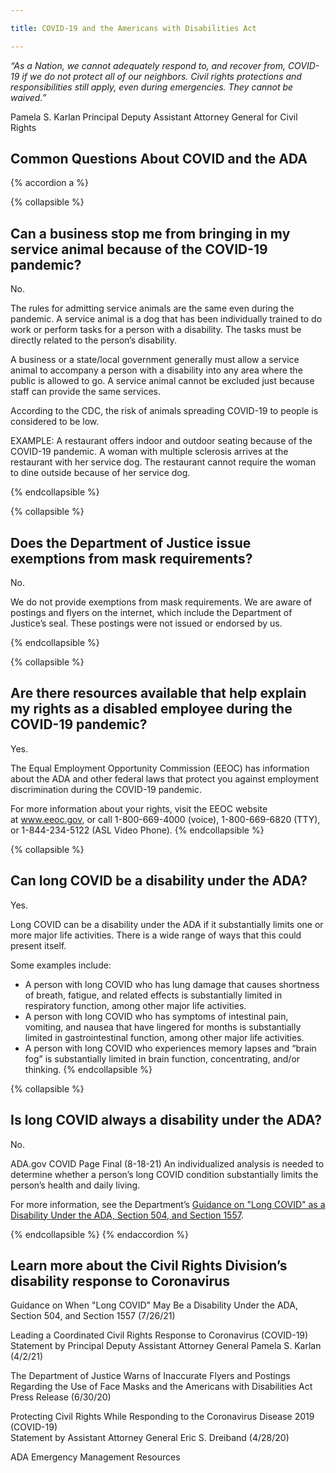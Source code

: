 ```yaml
---

title: COVID-19 and the Americans with Disabilities Act

---
```


*“As a Nation, we cannot adequately respond to, and recover from, COVID-19 if we do not protect all of our neighbors. Civil rights protections and responsibilities still apply, even during emergencies. They cannot be waived.”*

Pamela S. Karlan  Principal Deputy Assistant Attorney General for Civil Rights

## Common Questions About COVID and the ADA

{% accordion a %}

{% collapsible %}

## Can a business stop me from bringing in my service animal because of the COVID-19 pandemic?

No.

The rules for admitting service animals are the same even during the pandemic.
A service animal is a dog that has been individually trained to do work or perform tasks for a person with a disability. The tasks must be directly related to the person’s disability.

A business or a state/local government generally must allow a service animal to
accompany a person with a disability into any area where the public is allowed to go. A service animal cannot be excluded just because staff can provide the same services.

According to the CDC, the risk of animals spreading COVID-19 to people is considered to be low.

EXAMPLE: A restaurant offers indoor and outdoor seating because
of the COVID-19 pandemic. A woman with multiple sclerosis
arrives at the restaurant with her service dog. The restaurant
cannot require the woman to dine outside because of her service
dog.

{% endcollapsible %}

{% collapsible %}
## Does the Department of Justice issue exemptions from mask requirements?

No.

We do not provide exemptions from mask requirements. We are aware of postings and flyers on the internet, which include the Department of Justice’s seal. These postings were not issued or endorsed by us.

{% endcollapsible %}

{% collapsible %}
## Are there resources available that help explain my rights as a disabled employee during the COVID-19 pandemic?

Yes.

The Equal Employment Opportunity Commission (EEOC) has information about the ADA and other federal laws that protect you against employment discrimination during the COVID-19 pandemic.

For more information about your rights, visit the EEOC website at www.eeoc.gov, or call 1-800-669-4000 (voice), 1-800-669-6820 (TTY), or 1-844-234-5122 (ASL Video Phone).
{% endcollapsible %}

{% collapsible %}
## Can long COVID be a disability under the ADA?

Yes.

Long COVID can be a disability under the ADA if it substantially limits one or more major life activities. There is a wide range of ways that this could present itself.

Some examples include:

- A person with long COVID who has lung damage that causes shortness of breath, fatigue, and related effects is substantially limited in respiratory function, among other major life activities.
- A person with long COVID who has symptoms of intestinal pain, vomiting, and nausea that have lingered for months is substantially limited in gastrointestinal function, among other major life activities.
- A person with long COVID who experiences memory lapses and “brain fog” is substantially limited in brain function, concentrating, and/or thinking.
{% endcollapsible %}

{% collapsible %}

## Is long COVID always a disability under the ADA?

No.

ADA.gov COVID Page Final (8-18-21)
An individualized analysis is needed to determine whether a person’s long COVID condition substantially limits the person’s health and daily living.

For more information, see the Department’s [Guidance on &quot;Long COVID&quot; as a Disability Under the ADA, Section 504, and Section 1557](https://www.ada.gov/long_covid_joint_guidance.pdf).

{% endcollapsible %}
{% endaccordion %}

## Learn more about the Civil Rights Division’s disability response to Coronavirus

Guidance on When &quot;Long COVID&quot; May Be a Disability Under the ADA, Section 504, and Section 1557 (7/26/21)

Leading a Coordinated Civil Rights Response to Coronavirus (COVID-19)  
Statement by Principal Deputy Assistant Attorney General Pamela S. Karlan (4/2/21)

The Department of Justice Warns of Inaccurate Flyers and Postings Regarding the Use of Face Masks and the Americans with Disabilities Act  
Press Release (6/30/20)

Protecting Civil Rights While Responding to the Coronavirus Disease 2019 (COVID-19)  
Statement by Assistant Attorney General Eric S. Dreiband (4/28/20)

ADA Emergency Management Resources  

